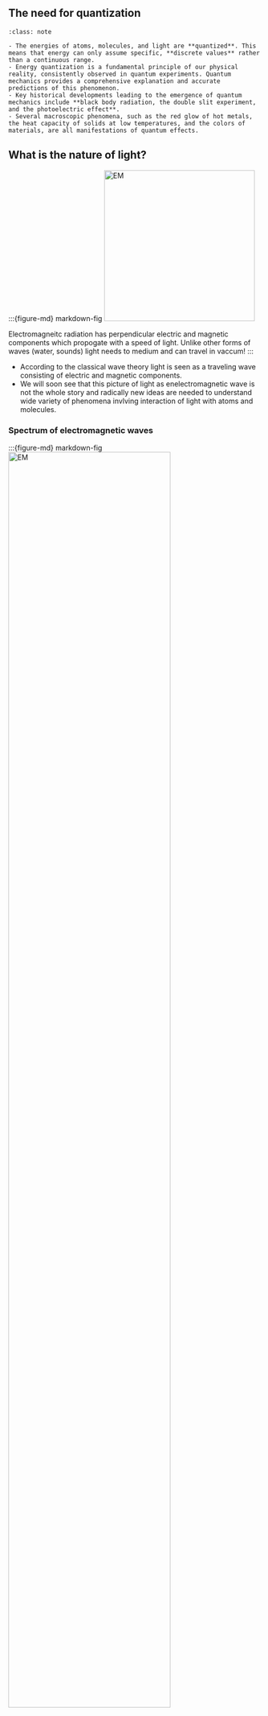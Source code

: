 
## The need for quantization

```{admonition} What you need to know
:class: note

- The energies of atoms, molecules, and light are **quantized**. This means that energy can only assume specific, **discrete values** rather than a continuous range.
- Energy quantization is a fundamental principle of our physical reality, consistently observed in quantum experiments. Quantum mechanics provides a comprehensive explanation and accurate predictions of this phenomenon.
- Key historical developments leading to the emergence of quantum mechanics include **black body radiation, the double slit experiment, and the photoelectric effect**.
- Several macroscopic phenomena, such as the red glow of hot metals, the heat capacity of solids at low temperatures, and the colors of materials, are all manifestations of quantum effects.
```

## What is the nature of light?

:::{figure-md} markdown-fig
<img src="./images/EM-Wave.gif" alt="EM" class="bg-primary mb-1" width="300px">

Electromagneitc radiation has perpendicular electric and magnetic components which propogate with a speed of light. Unlike other forms of waves (water, sounds) light needs to medium and can travel in vaccum! 
:::


- According to the classical wave theory light is seen as a traveling wave consisting of electric and magnetic components. 
- We will soon see that this picture of light as enelectromagnetic wave is not the whole story and radically new ideas are needed to understand wide variety of phenomena invlving interaction of light with atoms and molecules.

### Spectrum of electromagnetic waves


:::{figure-md} markdown-fig
<img src="./images/lec1_EMspec.jpg" alt="EM" class="bg-primary mb-1" width="80%">

Spectrum of Electromagneitc waves showing wavelengths and radiation type. Also shown are objects with comparable size as the wavelength. Also shown are temperatures of objects which radiate different wavelengths. You can see a clear link betwen how "hot" and how much energy the radiation contains. 
:::


- **High-frequency waves carry much higher energy.** This means X-ray or Gamma-rays can only be generated by heating “stuff” up at very high temperatures. This happens naturally at the core of the sun!
- **Low-frequency waves carry less energy.** Can be generated in a “microwave” or by broadcasting antennas. 
- **The visible light.** occupies a narrow frequency region  in between. 



### Relationship between frequency, wavelength and speed of light. 


:::{figure-md} markdown-fig
<img src="./images/lec1_wavelen_freq_c.jpg" alt="EM" class="bg-primary mb-1" width="80%">

Definitions of wavelength $\lambda$ and frequency $\nu$.
:::



Wavelength **$\lambda$** and frequency **$\nu$** of light are inversely proportional with constant of proportionality being the speed of light **c**:

```{admonition} Wavelength, frequency and speed of light
:class: important

 $$\lambda \nu = c$$

 - Speed of light in vacuum, $c=3 \cdot 10^8 m/s$ is a fundamental constant.
 - Frequency of $1 Hz =  1 s^{-1}$ is the distance that the wave travels in 1 second
 - Wavelength of $1 m$ is the distance between peaks of the wave
```




### What is the relationship between frequency of radiation $\nu$ and energy $E$?  


:::{figure-md} markdown-fig
<img src="./images/lec1_EMspec2.png" alt="EM" class="bg-primary mb-1" width="80%">

EM spectrum and excitable energy states corresponding to each frequency region
:::


- This is not such a trivial question. In fact, this very question arose in connection with black body radiation; an experiment that forever changed the course of history by giving birth to quantum mechanics! 



### Black body as a model for heated objects.


:::{figure-md} markdown-fig
<img src="./images/Black_body_rad.jpg" alt="EM" class="bg-primary mb-1" width="70%">

Black body radiation guide from PhDcomics! 
:::

---

- Watch the beutiful animation: FIngerprints of stars. First 3 minutes is solely focused on blackbody radiation

<div style="text-align: center;">
<iframe width="560" height="315" src="https://www.youtube.com/embed/uG4xe9cNpP0?si=WwWocuEyIXdI72CD" title="YouTube video player" frameborder="0" allow="accelerometer; autoplay; clipboard-write; encrypted-media; gyroscope; picture-in-picture; web-share" referrerpolicy="strict-origin-when-cross-origin" allowfullscreen></iframe>
</div>



:::{admonition} **Definition of black body**
:class: tip


A black body is an idealized system which is in equilibrium, maintained at some constant Temperature T which both absorbs and emits every wavelength of electromagnetic radiation
:::

- Equilibrium condition in thermodynamics means that the system emits as much energy as it absorbs. In other words outflux = influx. 
- The reason its called black body is that it absorbs every wavelength that hits the surface, therefore, appearing as 100% perfect black object. 
- If an object has a color, it is because it is reflecting certain wavelengths of light which then gets detected by our eye retina. The distribution of wavelengths, which is emitted by a blackbody, is determined only by its temperature!



**When heating up a material we observe three things:**

1. Radiation intensity of material increases, implying higher radiation energy.
2. Distribution of wavelengths emitted shifts to lower values. Or we can say the distribution of frequency shifts to higher values.
3. The color of the material changes from red to yellow to blue. 

![](./images/lec1_bb.png)

### Applications of black Body radiation

The black body is used as a standard with which the absorption of real bodies is compared. To a good approximation, stars radiate like blackbody radiators. Thus we can use blackbody radiation as a model to infer the temperature of the stars from their colors!

![](./images/lec1_planets.jpg)

- [Visible Light Waves](https://www.youtube.com/watch?v=PMtC34pzKGc)  




### Ultraviolet catastrophe of classical mechanics

```{image} ./images/lec1_UVcat.jpg
:align: center
```
**How classical mechanics describes temperature and radiation**

- What is “temperature”? A measure for kinetic energy per particle associated with translational, rotational, vibrational degrees of freedom. 
- What is light? Think of an oscillating spring with frequency $\nu$
- In thermodynamic equilibrium, each degree of freedom in our case each spring or oscillator gets the same thermal energy $k_B T$.

---

- One can fit more of high fequency (short wavelength) waves in the box than small frequency ones. The number of waves with small frequency region $[\nu, \nu+d\nu]$ is: 

$$dN_{\nu }= \frac{8\pi}{c^3}\nu^2 d\nu$$   

 - From thermodynamics we know that in equilibrium each degree of freedom or each oscillator gets the same $k_BT$ of energy.
  
  $$\langle E\rangle = kT$$

 -  Thus the energy distribution of radiation is:

$$\rho_{\nu} = \langle E\rangle \cdot  dN_{\nu}=  k_B T \cdot \frac{8\pi}{c^3}\nu^2$$

- Energy distribution shoots to infinity at high $\nu$ (or low $\lambda$). This is known as the ultraviolet catastrophe!


:::{admonition} Quiz
:class: dropdown

**What is the problem with classical mechanical explanation of black body radiation?**

1. It is not corectly applied. 
2. CM makes some uncontrolled approximations about energy.  
3. CM can not model waves. 
4. Classical mechanics does not have a way to account for the quantization of energy.
:::

### Max Planck and the trick of quantization 

- In 1900 Planck found that the theoretical curve can very closely match the experimental curve if one postulates that only discrete (quantized) values of energy are possible. 

```{admonition} Plack equation
:class: important

$$\boxed{E= h\nu}$$

- Unit of planck constant, $h = 6.63 10^{–34} J s$
- Unit of frequency $\nu$, $s^{-1}$.
```

- This means atoms and molecules absorb and emit radiation in discrete quantities, multiples of $h\nu$, which are called quanta! $E_1, E_2,E_3 …$

- When light is emitted or absorbed, the atom or molecule jumps from one state to another and the energy difference $h\nu = E_n - E_m$ is either coming from light or is used to generate light.

- Note how small $h$ is in the macroscopic units (such as J s). This is why quantization of energy is hardly noticeable and classical mechanics works so well at the macro scale. In the limit $h \rightarrow 0$, $E$ becomes continuous, and an arbitrary real value of E is allowed. This is the classical limit.



### The black body radiation distribution function 

:::{Admonition} **Deriving Black Body radiation formula**
:class: tip, dropdown 


Planck hypothesized that the energy of oscillators in a black body is quantized and given by:

$$E_n = n h \nu$$

where $n$ is a positive integer, $h$ is Planck's constant, and $\nu$ is the frequency.

The average energy of an oscillator is found by summing over all possible energies, weighted by the Boltzmann factor:

$$\langle E \rangle = \frac{\sum_n E_n e^{-E_n/kT}}{\sum_n e^{-E_n/kT}}$$

Substituting $E_n = n h \nu$, the sum becomes:

$$\langle E \rangle = \frac{\sum_n n h \nu e^{-n h \nu / kT}}{\sum_n e^{-n h \nu / kT}}$$


This sum is a geometric series. 
For the geometric series of the form:

$$ S = \sum_{n=0}^{\infty} x^n $$

The sum is given by:

$$ S = \frac{1}{1 - x} \quad \text{for} \quad |x| < 1 $$

In the context of Planck's derivation, we use the series:

$$ \sum_{n=0}^{\infty} e^{-n h \nu / kT} $$

This series can be summed as:

$$ \sum_{n=0}^{\infty} e^{-n h \nu / kT} = \frac{1}{1 - e^{-h \nu / kT}} $$

The series involving $n$ in the numerator is:

$$ \sum_{n=0}^{\infty} n e^{-n h \nu / kT} $$

This can be evaluated using the derivative with respect to $x$:

$$ \sum_{n=0}^{\infty} n x^n = x \frac{d}{dx} \left( \frac{1}{1 - x} \right) = \frac{x}{(1 - x)^2} $$

Substituting $x = e^{-h \nu / kT}$, we get:

$$ \sum_{n=0}^{\infty} n e^{-n h \nu / kT} = \frac{e^{-h \nu / kT}}{(1 - e^{-h \nu / kT})^2} $$

Using these results, Planck's formula for the average energy becomes:

$$ \langle E \rangle = \frac{h \nu}{e^{h \nu / kT} - 1} $$


The energy density $\rho(\nu, T)$ is then obtained by multiplying the average energy by the density of states and the number of oscillators per unit volume:

$$\rho(\nu, T) = \frac{8 \pi \nu^2}{c^3} \cdot \frac{h \nu}{e^{h \nu / kT} - 1}$$

This is Planck's law, which describes the spectral density of radiation emitted by a black body in thermal equilibrium at a temperature $T$.

:::

- Assuming that the energy of an oscillator is quantized, Planck showed that the correct thermodynamic relation for the average energy is

$$\langle E \rangle = \Big[ \frac{1}{e^{\frac{h\nu}{ kT}} - 1}\Big] $$

- Instead of uniform value $kT$ given by classical mechanics we end up with  distirbution of oscillator energies which tends to zero in the high frequency limit. Thus Planck's expression resolves ultraviolet catastrophe!

$$ \rho_{\nu}(T) = \frac{8\pi \nu^2}{c^3} \cdot \Big[\frac{1}{e^{\frac{h\nu}{kT}} - 1} \Big]$$

You can also express distribution of energy in terms of wavelength by making the subsittion $\lambda = \frac{c}{\nu}$ obtaining:

$$ \rho_{\lambda}(T) = \frac{8 \pi hc}{\lambda^5} \cdot \Big[ \frac{1}{e^{\frac{hc}{\lambda kT}} - 1}\Big]$$

- The expressions for $\rho_{\lambda}(T)d\lambda$ or $\rho_{\nu}(T)d\nu$ have units of energy per volume which is why they are often referred as **energy density** of radiation. By integrating over the entire spectrum (e.g all wavelengths) one can obtain the total energy of radiation per volume!

> In some books you may also find black body radiation characterized via the radiation flux which is a radiation measured per unit wavelength and per unit solid angle $B_{\lambda} = \frac{c}{4\pi}  \cdot \rho_{\lambda}$


### Wien's displacement law

The energy density peaks at a wavelength $\lambda_{max} $ which is inversely proportional to the temperature. This relationship is described by Wien's displacement law:

$$\lambda_{max} = \frac{b}{T}$$

Where $ b $ is Wien's displacement constant, approximately equal to $2.8977729 \cdot 10^{-3} $ m·K.

### Explore black body radiation

<iframe src="https://phet.colorado.edu/sims/html/blackbody-spectrum/latest/blackbody-spectrum_en.html"
        width="800"
        height="500"
        allowfullscreen>
</iframe>

### Example Problems


::::{admonition} **Question: Calculating the Wavelength of a Photon Using Planck's Equation**  
:class: note

A photon is emitted with an energy of $3.5 \, \text{eV}$. Calculate the wavelength of this photon. Use Planck's equation to relate the energy of the photon to its wavelength. The values of constants are:
- Planck's constant, $h = 6.626 \times 10^{-34} \, \text{J} \cdot \text{s}$
- Speed of light, $c = 3.00 \times 10^8 \, \text{m/s}$
- $1 \, \text{eV} = 1.602 \times 10^{-19} \, \text{J}$

:::{admonition} **Solution:**
:class: dropdown

First, convert the energy of the photon from electron volts (eV) to joules (J):

$$
E = 3.5 \, \text{eV} \times 1.602 \times 10^{-19} \, \text{J/eV} = 5.607 \times 10^{-19} \, \text{J}
$$

Now, use Planck's equation to relate the energy $E$ of the photon to its wavelength $\lambda$:

$$
E = \frac{hc}{\lambda}
$$

Rearranging to solve for $\lambda$:

$$
\lambda = \frac{hc}{E}
$$

Substitute the known values:

$$
\lambda = \frac{(6.626 \times 10^{-34} \, \text{J} \cdot \text{s}) \times (3.00 \times 10^8 \, \text{m/s})}{5.607 \times 10^{-19} \, \text{J}}
$$

$$
\lambda = \frac{1.988 \times 10^{-25} \, \text{J} \cdot \text{m}}{5.607 \times 10^{-19} \, \text{J}} \approx 3.55 \times 10^{-7} \, \text{m} = 355 \, \text{nm}
$$

The wavelength of the photon is approximately $355 \, \text{nm}$, which is in the ultraviolet range of the electromagnetic spectrum.
:::

::::

::::{admonition} **Question: Wien's displacement law**  
:class: note

Using Wien's displacement law, determine the wavelength $\lambda_{\text{max}}$ at which the spectral radiance of a blackbody is maximized. Given the temperature $T$ of the blackbody, calculate $\lambda_{\text{max}}$ for $T = 5800 \, \text{K}$, which is approximately the temperature of the Sun's surface.

:::{admonition} **Solution:**
:class: dropdown

Wien's displacement law states that the wavelength at which the spectral radiance of a blackbody peaks is inversely proportional to the temperature:

$$
\lambda_{\text{max}} = \frac{b}{T}
$$

where $b = 2.897 \times 10^{-3} \, \text{m} \cdot \text{K}$ is Wien's displacement constant.

For $T = 5800 \, \text{K}$:

$$
\lambda_{\text{max}} = \frac{2.897 \times 10^{-3} \, \text{m} \cdot \text{K}}{5800 \, \text{K}} = 5.0 \times 10^{-7} \, \text{m} = 500 \, \text{nm}
$$

So, the peak wavelength $\lambda_{\text{max}}$ for a blackbody at $5800 \, \text{K}$ is $500 \, \text{nm}$, which is in the visible range.
:::

::::